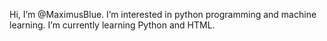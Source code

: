 Hi, I’m @MaximusBlue.
I’m interested in python programming and machine learning.
I’m currently learning Python and HTML.

<!---
MaximusBlue/MaximusBlue is a ✨ special ✨ repository because its `README.md` (this file) appears on your GitHub profile.
You can click the Preview link to take a look at your changes.
--->
